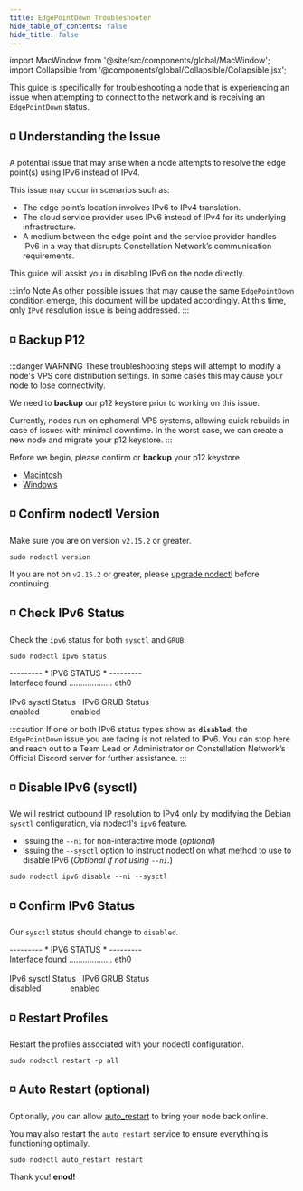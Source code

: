 ```yaml
---
title: EdgePointDown Troubleshooter
hide_table_of_contents: false
hide_title: false
---
```


import MacWindow from '@site/src/components/global/MacWindow';
import Collapsible from '@components/global/Collapsible/Collapsible.jsx';

<head>
  <title>Constellation nodectl utility</title>
  <meta
    name="description"
    content="nodectl utility EdgePointDown troubleshooting"
  />
</head>

This guide is specifically for troubleshooting a node that is experiencing an issue when attempting to connect to the network and is receiving an `EdgePointDown` status.

## ◽ Understanding the Issue
A potential issue that may arise when a node attempts to resolve the edge point(s) using IPv6 instead of IPv4.

This issue may occur in scenarios such as:

-	The edge point’s location involves IPv6 to IPv4 translation.
-	The cloud service provider uses IPv6 instead of IPv4 for its underlying infrastructure.
-	A medium between the edge point and the service provider handles IPv6 in a way that disrupts Constellation Network’s communication requirements.

This guide will assist you in disabling IPv6 on the node directly.

:::info Note
As other possible issues that may cause the same `EdgePointDown` condition emerge, this document will be updated accordingly.  At this time, only `IPv6` resolution issue is being addressed.
:::

## ◽ Backup P12 
:::danger WARNING
These troubleshooting steps will attempt to modify a node's VPS core distribution settings.  In some cases this may cause your node to lose connectivity.  

We need to **backup** our p12 keystore prior to working on this issue.  

Currently, nodes run on ephemeral VPS systems, allowing quick rebuilds in case of issues with minimal downtime. In the worst case, we can create a new node and migrate your p12 keystore. 
:::

Before we begin, please confirm or **backup** your p12 keystore.
- [Macintosh](/validate/resources/p12-backup-mac)
- [Windows](/validate/resources/p12-backup-win)

## ◽ Confirm nodectl Version
Make sure you are on version `v2.15.2` or greater.
```
sudo nodectl version
```
If you are not on `v2.15.2` or greater, please [upgrade nodectl](/validate/quick-start/upgrade-nodectl-quickstart) before continuing.


## ◽ Check IPv6 Status
Check the `ipv6` status for both `sysctl` and `GRUB`.
```
sudo nodectl ipv6 status
```

<MacWindow>
--------- * IPV6 STATUS * ---------<br />
Interface found ................... eth0<br />
<br />
IPv6 sysctl Status&nbsp;&nbsp;&nbsp;IPv6 GRUB Status<br />
enabled&nbsp;&nbsp;&nbsp;&nbsp;&nbsp;&nbsp;&nbsp;&nbsp;&nbsp;&nbsp;&nbsp;&nbsp;&nbsp;&nbsp;enabled<br />
</MacWindow>

:::caution
If one or both IPv6 status types show as **`disabled`**, the `EdgePointDown` issue you are facing is not related to IPv6. You can stop here and reach out to a Team Lead or Administrator on Constellation Network’s Official Discord server for further assistance.
:::

## ◽ Disable IPv6 (sysctl)
We will restrict outbound IP resolution to IPv4 only by modifying the Debian `sysctl` configuration, via nodectl's `ipv6` feature.

- Issuing the `--ni` for non-interactive mode (*optional*)
- Issuing the `--sysctl` option to instruct nodectl on what method to use to disable IPv6 (*Optional if not using `--ni`.*)

```
sudo nodectl ipv6 disable --ni --sysctl
```

## ◽ Confirm IPv6 Status 
Our `sysctl` status should change to `disabled`.

<MacWindow>
--------- * IPV6 STATUS * ---------<br />
Interface found ................... eth0<br />
<br />
IPv6 sysctl Status&nbsp;&nbsp;&nbsp;IPv6 GRUB Status<br />
disabled&nbsp;&nbsp;&nbsp;&nbsp;&nbsp;&nbsp;&nbsp;&nbsp;&nbsp;&nbsp;&nbsp;&nbsp;&nbsp;enabled<br />
</MacWindow>

## ◽ Restart Profiles
Restart the profiles associated with your nodectl configuration. 

```
sudo nodectl restart -p all
```

## ◽ Auto Restart (optional)
Optionally, you can allow [auto_restart](/validate/automated/nodectl-autorestart) to bring your node back online.

You may also restart the `auto_restart` service to ensure everything is functioning optimally.

```
sudo nodectl auto_restart restart
```

Thank you! **enod!**